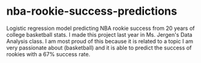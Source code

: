 # nba-rookie-success-predictions
Logistic regression model predicting NBA rookie success from 20 years of college basketball stats. I made this project last year in Ms. Jergen's Data Analysis class. I am most proud of this because it is related to a topic I am very passionate about (basketball) and it is able to predict the success of rookies with a 67% success rate.
